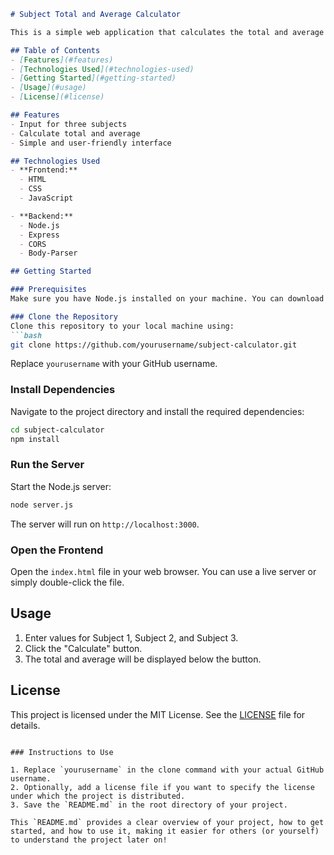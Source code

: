 ```markdown
# Subject Total and Average Calculator

This is a simple web application that calculates the total and average of three subjects using a Node.js backend and a frontend built with HTML, CSS, and JavaScript.

## Table of Contents
- [Features](#features)
- [Technologies Used](#technologies-used)
- [Getting Started](#getting-started)
- [Usage](#usage)
- [License](#license)

## Features
- Input for three subjects
- Calculate total and average
- Simple and user-friendly interface

## Technologies Used
- **Frontend:**
  - HTML
  - CSS
  - JavaScript

- **Backend:**
  - Node.js
  - Express
  - CORS
  - Body-Parser

## Getting Started

### Prerequisites
Make sure you have Node.js installed on your machine. You can download it from [Node.js Official Website](https://nodejs.org/).

### Clone the Repository
Clone this repository to your local machine using:
```bash
git clone https://github.com/yourusername/subject-calculator.git
```
Replace `yourusername` with your GitHub username.

### Install Dependencies
Navigate to the project directory and install the required dependencies:
```bash
cd subject-calculator
npm install
```

### Run the Server
Start the Node.js server:
```bash
node server.js
```

The server will run on `http://localhost:3000`.

### Open the Frontend
Open the `index.html` file in your web browser. You can use a live server or simply double-click the file.

## Usage
1. Enter values for Subject 1, Subject 2, and Subject 3.
2. Click the "Calculate" button.
3. The total and average will be displayed below the button.

## License
This project is licensed under the MIT License. See the [LICENSE](LICENSE) file for details.
```

### Instructions to Use

1. Replace `yourusername` in the clone command with your actual GitHub username.
2. Optionally, add a license file if you want to specify the license under which the project is distributed.
3. Save the `README.md` in the root directory of your project.

This `README.md` provides a clear overview of your project, how to get started, and how to use it, making it easier for others (or yourself) to understand the project later on!